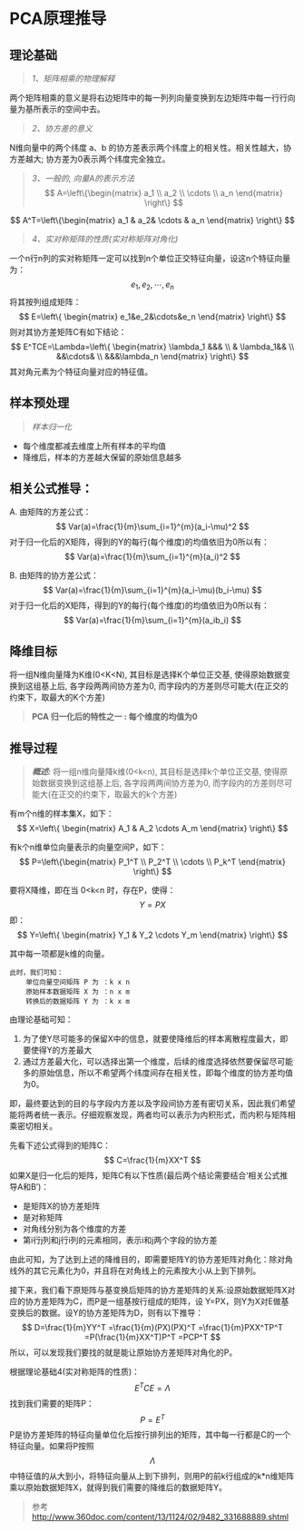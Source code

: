 # PCA原理推导

## 理论基础

> *1、矩阵相乘的物理解释*

两个矩阵相乘的意义是将右边矩阵中的每一列列向量变换到左边矩阵中每一行行向量为基所表示的空间中去。

> *2、协方差的意义*

N维向量中的两个纬度 a、b 的协方差表示两个纬度上的相关性。相关性越大，协方差越大; 协方差为0表示两个纬度完全独立。

> *3、一般的, 向量A的表示方法*
$$
A=\left\{\begin{matrix}
    a_1 \\
    a_2 \\
    \cdots \\
    a_n
\end{matrix}
\right\}
$$

$$
A^T=\left\{\begin{matrix}
    a_1 & a_2& \cdots & a_n
\end{matrix}
\right\}
$$

> *4、实对称矩阵的性质(实对称矩阵对角化)*

一个n行n列的实对称矩阵一定可以找到n个单位正交特征向量，设这n个特征向量为：
$$ e_1,e_2,\cdots,e_n $$
将其按列组成矩阵：
$$
E=\left\{
\begin{matrix}
   e_1&e_2&\cdots&e_n
\end{matrix}
\right\}
$$
则对其协方差矩阵C有如下结论：
$$
E^TCE=\Lambda=\left\{
\begin{matrix}
   \lambda_1 &&&  \\
    & \lambda_1&& \\
    &&\cdots&     \\
    &&&\lambda_n
\end{matrix}
\right\}
$$
其对角元素为个特征向量对应的特征值。


## 样本预处理

> *样本归一化*

* 每个维度都减去维度上所有样本的平均值
* 降维后，样本的方差越大保留的原始信息越多 

## 相关公式推导：
A. 由矩阵的方差公式：
$$ Var(a)=\frac{1}{m}\sum_{i=1}^{m}(a_i-\mu)^2 $$
对于归一化后的X矩阵，得到的Y的每行(每个维度)的均值依旧为0所以有：
$$ Var(a)=\frac{1}{m}\sum_{i=1}^{m}(a_i)^2 $$

B. 由矩阵的协方差公式：
$$ Var(a)=\frac{1}{m}\sum_{i=1}^{m}(a_i-\mu)(b_i-\mu) $$
对于归一化后的X矩阵，得到的Y的每行(每个维度)的均值依旧为0所以有：
$$ Var(a)=\frac{1}{m}\sum_{i=1}^{m}(a_ib_i) $$

## 降维目标 
将一组N维向量降为K维(0<K<N), 其目标是选择K个单位正交基, 使得原始数据变换到这组基上后, 各字段两两间协方差为0, 而字段内的方差则尽可能大(在正交的约束下，取最大的K个方差)

> **PCA 归一化后的特性之一 : 每个维度的均值为0**


## 推导过程
>***概述:***
将一组n维向量降k维(0<k<n), 其目标是选择k个单位正交基, 使得原始数据变换到这组基上后, 各字段两两间协方差为0, 而字段内的方差则尽可能大(在正交的约束下，取最大的k个方差)

有m个n维的样本集X，如下：
$$
X=\left\{
\begin{matrix}
   A_1 & A_2 \cdots A_m
\end{matrix}
\right\}
$$

有k个n维单位向量表示的向量空间P，如下：
$$
P=\left\{\begin{matrix}
    P_1^T \\
    P_2^T \\
    \cdots \\
    P_k^T
\end{matrix}
\right\}
$$

要将X降维，即在当 0<k<n 时，存在P，使得：
$$
Y=PX
$$
即：
$$
Y=\left\{
\begin{matrix}
   Y_1 & Y_2 \cdots Y_m
\end{matrix}
\right\}
$$

其中每一项都是k维的向量。
```
此时，我们可知：
    单位向量空间矩阵 P 为 ：k x n
    原始样本数据矩阵 X 为 ：n x m
    转换后的数据矩阵 Y 为 ：k x m
```

由理论基础可知：
1. 为了使Y尽可能多的保留X中的信息，就要使降维后的样本离散程度最大，即要使得Y的方差最大  
2. 通过方差最大化，可以选择出第一个维度，后续的维度选择依然要保留尽可能多的原始信息，所以不希望两个纬度间存在相关性，即每个维度的协方差均值为0。

即，最终要达到的目的与字段内方差以及字段间协方差有密切关系，因此我们希望能将两者统一表示。仔细观察发现，两者均可以表示为内积形式，而内积与矩阵相乘密切相关。

先看下述公式得到的矩阵C：
$$
C=\frac{1}{m}XX^T
$$
如果X是归一化后的矩阵，矩阵C有以下性质(最后两个结论需要结合‘相关公式推导A和B’)：
- 是矩阵X的协方差矩阵
- 是对称矩阵
- 对角线分别为各个维度的方差
- 第i行j列和j行i列的元素相同，表示i和j两个字段的协方差

由此可知，为了达到上述的降维目的，即需要矩阵Y的协方差矩阵对角化：除对角线外的其它元素化为0，并且将在对角线上的元素按大小从上到下排列。

接下来，我们看下原矩阵与基变换后矩阵的协方差矩阵的关系:设原始数据矩阵X对应的协方差矩阵为C，而P是一组基按行组成的矩阵，设 Y=PX，则Y为X对E做基变换后的数据。设Y的协方差矩阵为D，则有以下推导：
$$
D=\frac{1}{m}YY^T  
 =\frac{1}{m}(PX)(PX)^T  
 =\frac{1}{m}PXX^TP^T
 =P(\frac{1}{m}XX^T)P^T
 =PCP^T
$$
所以，可以发现我们要找的就是能让原始协方差矩阵对角化的P。

根据理论基础4(实对称矩阵的性质)：
$$
E^TCE=\Lambda
$$
找到我们需要的矩阵P：
$$
P=E^T
$$
P是协方差矩阵的特征向量单位化后按行排列出的矩阵，其中每一行都是C的一个特征向量。如果将P按照
$$ \Lambda $$
中特征值的从大到小，将特征向量从上到下排列，则用P的前k行组成的k*n维矩阵乘以原始数据矩阵X，就得到我们需要的降维后的数据矩阵Y。


> 参考
http://www.360doc.com/content/13/1124/02/9482_331688889.shtml